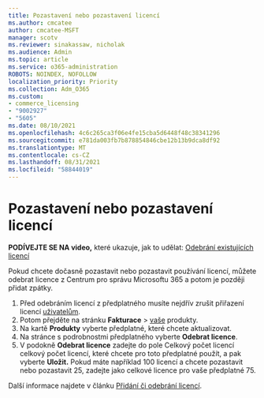 ```yaml
---
title: Pozastavení nebo pozastavení licencí
ms.author: cmcatee
author: cmcatee-MSFT
manager: scotv
ms.reviewer: sinakassaw, nicholak
ms.audience: Admin
ms.topic: article
ms.service: o365-administration
ROBOTS: NOINDEX, NOFOLLOW
localization_priority: Priority
ms.collection: Adm_O365
ms.custom:
- commerce_licensing
- "9002927"
- "5605"
ms.date: 08/10/2021
ms.openlocfilehash: 4c6c265ca3f06e4fe15cba5d6448f48c38341296
ms.sourcegitcommit: e781da003fb7b878854846cbe12b13b9dca8df92
ms.translationtype: MT
ms.contentlocale: cs-CZ
ms.lasthandoff: 08/31/2021
ms.locfileid: "58844019"
---
```

# <a name="suspend-or-pause-licenses"></a>Pozastavení nebo pozastavení licencí

**PODÍVEJTE SE NA video,** které ukazuje, jak to udělat: [Odebrání existujících licencí](https://go.microsoft.com/fwlink/p/?linkid=2154938)

Pokud chcete dočasně pozastavit nebo pozastavit používání licencí, můžete odebrat licence z Centrum pro správu Microsoftu 365 a potom je později přidat zpátky.

1. Před odebráním licencí z předplatného musíte nejdřív zrušit přiřazení licencí [uživatelům](https://docs.microsoft.com/microsoft-365/admin/manage/remove-licenses-from-users).
2. Potom přejděte na stránku **Fakturace**  >  [vaše](https://go.microsoft.com/fwlink/p/?linkid=842054) produkty.
3. Na kartě **Produkty** vyberte předplatné, které chcete aktualizovat.
4. Na stránce s podrobnostmi předplatného vyberte **Odebrat licence**.
5. V podokně **Odebrat licence** zadejte  do pole Celkový počet licencí celkový počet licencí, které chcete pro toto předplatné použít, a pak vyberte **Uložit.** Pokud máte například 100 licencí a chcete pozastavit nebo pozastavit 25, zadejte jako celkové licence pro vaše předplatné 75.

Další informace najdete v článku [Přidání či odebrání licencí](https://docs.microsoft.com/microsoft-365/commerce/licenses/buy-licenses).